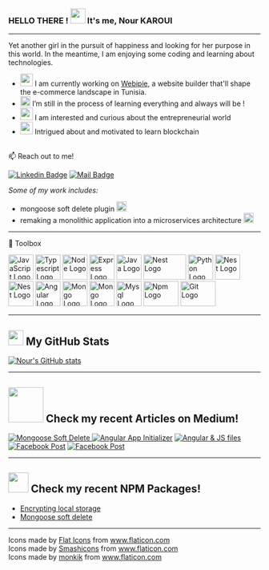 ### HELLO THERE !  <img src="https://raw.githubusercontent.com/MartinHeinz/MartinHeinz/master/wave.gif" width="30px"> It's me, Nour KAROUI
---
Yet another girl in the pursuit of happiness and looking for her purpose in this world.
In the meantime, I am enjoying some coding and learning about technologies.

- <img src="https://user-images.githubusercontent.com/47257753/118144569-83db7a80-b404-11eb-8368-f03b95e05dff.png" width="25px"> I am currently working on [Webipie](https://www.webipie.com), a website builder that'll shape the e-commerce landscape in Tunisia.
- <img src="https://user-images.githubusercontent.com/47257753/118146689-c3a36180-b406-11eb-8e23-07a83b8c7437.png" width="20px"> I’m still in the process of learning everything and always will be !
- <img src="https://user-images.githubusercontent.com/47257753/118146997-0d8c4780-b407-11eb-9572-87f48baa081f.png" width="25px"> I am interested and curious about the entrepreneurial world
- <img src="https://user-images.githubusercontent.com/47257753/127242685-b8f69ed3-86ac-487f-a2ee-c13a135a1a31.png" width="25px"> Intrigued about and motivated to learn blockchain

<br />
📫 Reach out to me!

[![Linkedin Badge](https://img.shields.io/badge/-Nour-0e76a8?style=flat&labelColor=0e76a8&logo=linkedin&logoColor=white)](https://www.linkedin.com/in/nourkaroui/) [![Mail Badge](https://img.shields.io/badge/-nourkaroui-c0392b?style=flat&labelColor=c0392b&logo=gmail&logoColor=white)](mailto:nkaroui1998@gmail.com)

*Some of my work includes:*
 * mongoose soft delete plugin [<img src="https://cdn.worldvectorlogo.com/logos/npm.svg" width="20px">](https://www.npmjs.com/package/soft-delete-plugin-mongoose)
 * remaking a monolithic application into a microservices architecture [<img src="https://cdn.worldvectorlogo.com/logos/github-icon.svg" width="20px">](https://github.com/webipie-dev/backend)
 
---
🧰 Toolbox

<img src="https://cdn.worldvectorlogo.com/logos/logo-javascript.svg" alt="JavaScript Logo" width="50" height="50"/>   <img src="https://cdn.worldvectorlogo.com/logos/typescript.svg" alt="Typescript Logo" width="50" height="50"/>   <img src="https://cdn.worldvectorlogo.com/logos/nodejs-2.svg" alt="Node Logo" width="50" height="50"/>   <img src="https://cdn.worldvectorlogo.com/logos/express-109.svg" alt="Express Logo" width="50" height="50"/>   <img src="https://cdn.worldvectorlogo.com/logos/java-4.svg" alt="Java Logo" width="50" height="50"/>   <img src="https://www.ronenagranat.com/assets/images/nestjs.png" alt="Nest Logo" width="85" height="50"/>   <img src="https://cdn.worldvectorlogo.com/logos/python-5.svg" alt="Python Logo" width="50" height="50"/>   <img src="https://cdn.worldvectorlogo.com/logos/html5.svg" alt="Nest Logo" width="50" height="50"/>   <img src="https://cdn.worldvectorlogo.com/logos/css3.svg" alt="Nest Logo" width="50" height="50"/>   <img src="https://cdn.worldvectorlogo.com/logos/angular-icon-1.svg" alt="Angular Logo" width="50" height="50"/>   <img src="https://cdn.worldvectorlogo.com/logos/mongodb-icon-1.svg" alt="Mongo Logo" width="50" height="50"/>   <img src="https://avatars.githubusercontent.com/u/7552965?s=280&v=4" alt="Mongo Logo" width="50" height="50"/>   <img src="https://cdn.worldvectorlogo.com/logos/mysql-5.svg" alt="Mysql Logo" width="50" height="50"/> 
<img src="https://cdn.worldvectorlogo.com/logos/npm.svg" alt="Npm Logo" width="70" height="50"/>   <img src="https://cdn.worldvectorlogo.com/logos/git.svg" alt="Git Logo" width="70" height="50"/>

---

## <img src="https://img.icons8.com/pastel-glyph/64/000000/statistics--v3.png" width="30px"> My GitHub Stats

[![Nour's GitHub stats](https://github-readme-stats.vercel.app/api?username=nour-karoui)](https://github.com/nour-karoui/github-readme-stats)

---

## <img src="https://cdn.worldvectorlogo.com/logos/wordmark-white-medium.svg" width="70px"> Check my recent Articles on Medium!<br>
<a target="_blank" href="https://nour-karoui.medium.com/implementing-soft-delete-in-mongodb-with-mongoose-405c008d0e29">
<img src="https://github-readme-medium-recent-article.vercel.app/medium/@nour-karoui/0" alt="Mongoose Soft Delete"> </a>
<a target="_blank" href="https://nour-karoui.medium.com/app-initializer-how-when-where-ee8033413ff3">
<img src="https://github-readme-medium-recent-article.vercel.app/medium/@nour-karoui/1" alt="Angular App Initializer"></a>
<a target="_blank" href="https://nour-karoui.medium.com/the-nightmare-of-loading-external-js-files-to-your-angular-project-a0672678125">
<img src="https://github-readme-medium-recent-article.vercel.app/medium/@nour-karoui/2" alt="Angular & JS files"></a>
<a target="_blank" href="https://nour-karoui.medium.com/posting-on-a-facebook-page-using-angular-nodejs-with-facebook-graph-api-fcd30453b03f">
<img src="https://github-readme-medium-recent-article.vercel.app/medium/@nour-karoui/3" alt="Facebook Post"></a>
<a target="_blank" href="https://nour-karoui.medium.com/posting-on-a-facebook-page-using-angular-nodejs-with-facebook-graph-api-fcd30453b03f">
<img src="https://github-readme-medium-recent-article.vercel.app/medium/@nour-karoui/4" alt="Facebook Post"></a>

---

## <img src="https://cdn.worldvectorlogo.com/logos/npm.svg" width="40px"> Check my recent NPM Packages!<br>

* [Encrypting local storage](https://www.npmjs.com/package/storage-encryption)
* [Mongoose soft delete](https://www.npmjs.com/package/soft-delete-plugin-mongoose)

---

<div>Icons made by <a href="https://www.flaticon.com/authors/flat-icons" title="Flat Icons">Flat Icons</a> from <a href="https://www.flaticon.com/" title="Flaticon">www.flaticon.com</a></div>
<div>Icons made by <a href="https://www.flaticon.com/authors/smashicons" title="Smashicons">Smashicons</a> from <a href="https://www.flaticon.com/" title="Flaticon">www.flaticon.com</a></div>
<div>Icons made by <a href="" title="monkik">monkik</a> from <a href="https://www.flaticon.com/" title="Flaticon">www.flaticon.com</a></div>
